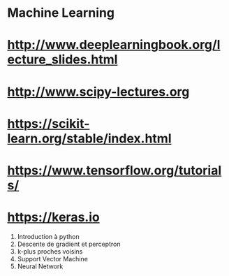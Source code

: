 Machine Learning
================

# http://www.deeplearningbook.org/lecture_slides.html

# http://www.scipy-lectures.org
# https://scikit-learn.org/stable/index.html
# https://www.tensorflow.org/tutorials/
# https://keras.io

1. Introduction à python
2. Descente de gradient et perceptron
3. k-plus proches voisins
4. Support Vector Machine
5. Neural Network

